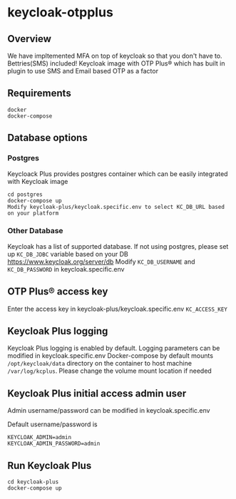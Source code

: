 # keycloak-otpplus

## Overview
We have impltemented MFA on top of keycloak so that you don't have to. Bettries(SMS) included!
Keycloak image with OTP Plus® which has built in plugin to use SMS and Email based OTP as a factor

## Requirements
```
docker
docker-compose
```

## Database options

### Postgres
Keycloack Plus provides postgres container which can be easily integrated with Keycloak image
```
cd postgres
docker-compose up
Modify keycloak-plus/keycloak.specific.env to select KC_DB_URL based on your platform
```

### Other Database
Keycloak has a list of supported database. If not using postgres, please set up `KC_DB_JDBC` variable based on your DB
https://www.keycloak.org/server/db
Modify `KC_DB_USERNAME` and `KC_DB_PASSWORD` in keycloak.specific.env

## OTP Plus® access key
Enter the access key in keycloak-plus/keycloak.specific.env `KC_ACCESS_KEY`

## Keycloak Plus logging

Keycloak Plus logging is enabled by default. Logging parameters can be modified in keycloak.specific.env
Docker-compose by default mounts `/opt/keycloak/data` directory on the container to host machine `/var/log/kcplus`. Please change the volume mount location if needed 

## Keycloak Plus initial access admin user

Admin username/password can be modified in keycloak.specific.env

Default username/password is
```
KEYCLOAK_ADMIN=admin
KEYCLOAK_ADMIN_PASSWORD=admin
``` 

## Run Keycloak Plus
```
cd keycloak-plus
docker-compose up
```

